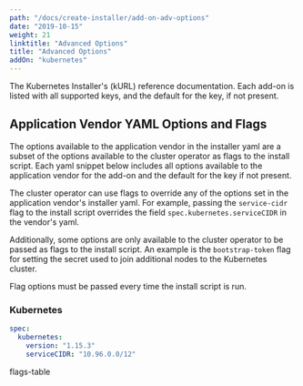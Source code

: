 ```yaml
---
path: "/docs/create-installer/add-on-adv-options"
date: "2019-10-15"
weight: 21
linktitle: "Advanced Options"
title: "Advanced Options"
addOn: "kubernetes"
---
```


The Kubernetes Installer's (kURL) reference documentation. Each add-on is listed with all supported keys, and the default for the key, if not present.

## Application Vendor YAML Options and Flags

The options available to the application vendor in the installer yaml are a subset of the options available to the cluster operator as flags to the install script.
Each yaml snippet below includes all options available to the application vendor for the add-on and the default for the key if not present.

The cluster operator can use flags to override any of the options set in the application vendor's installer yaml.
For example, passing the `service-cidr` flag to the install script overrides the field `spec.kubernetes.serviceCIDR` in the vendor's yaml.

Additionally, some options are only available to the cluster operator to be passed as flags to the install script. An example is the `bootstrap-token` flag for setting the secret used to join additional nodes to the Kubernetes cluster.

Flag options must be passed every time the install script is run.

### Kubernetes

```yaml
spec:
  kubernetes:
    version: "1.15.3"
    serviceCIDR: "10.96.0.0/12"
```

flags-table
